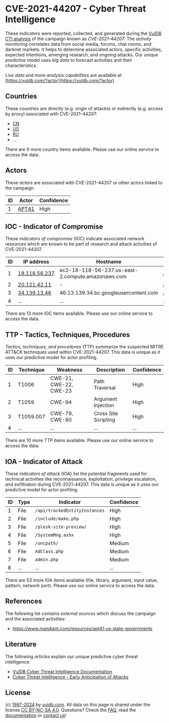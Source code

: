 # CVE-2021-44207 - Cyber Threat Intelligence

These _indicators_ were reported, collected, and generated during the [VulDB CTI analysis](https://vuldb.com/?kb.cti) of the campaign known as _CVE-2021-44207_. The _activity monitoring_ correlates data from social media, forums, chat rooms, and darknet markets. It helps to determine associated actors, specific activities, expected intentions, emerging research, and ongoing attacks. Our unique _predictive model_ uses _big data_ to forecast activities and their characteristics.

_Live data_ and more _analysis capabilities_ are available at [https://vuldb.com/?actor](https://vuldb.com/?actor)

## Countries

These _countries_ are directly (e.g. origin of attacks) or indirectly (e.g. access by proxy) associated with CVE-2021-44207:

* [CN](https://vuldb.com/?country.cn)
* [US](https://vuldb.com/?country.us)
* [RU](https://vuldb.com/?country.ru)
* ...

There are 9 more country items available. Please use our online service to access the data.

## Actors

These _actors_ are associated with CVE-2021-44207 or other actors linked to the campaign.

ID | Actor | Confidence
-- | ----- | ----------
1 | [APT41](https://vuldb.com/?actor.apt41) | High

## IOC - Indicator of Compromise

These _indicators of compromise_ (IOC) indicate associated network resources which are known to be part of research and attack activities of CVE-2021-44207.

ID | IP address | Hostname | Actor | Confidence
-- | ---------- | -------- | ----- | ----------
1 | [18.118.56.237](https://vuldb.com/?ip.18.118.56.237) | ec2-18-118-56-237.us-east-2.compute.amazonaws.com | [APT41](https://vuldb.com/?actor.apt41) | Medium
2 | [20.121.42.11](https://vuldb.com/?ip.20.121.42.11) | - | [APT41](https://vuldb.com/?actor.apt41) | High
3 | [34.139.13.46](https://vuldb.com/?ip.34.139.13.46) | 46.13.139.34.bc.googleusercontent.com | [APT41](https://vuldb.com/?actor.apt41) | Medium
4 | ... | ... | ... | ...

There are 13 more IOC items available. Please use our online service to access the data.

## TTP - Tactics, Techniques, Procedures

_Tactics, techniques, and procedures_ (TTP) summarize the suspected MITRE ATT&CK techniques used within CVE-2021-44207. This data is unique as it uses our predictive model for actor profiling.

ID | Technique | Weakness | Description | Confidence
-- | --------- | -------- | ----------- | ----------
1 | T1006 | CWE-21, CWE-22, CWE-23 | Path Traversal | High
2 | T1059 | CWE-94 | Argument Injection | High
3 | T1059.007 | CWE-79, CWE-80 | Cross Site Scripting | High
4 | ... | ... | ... | ...

There are 10 more TTP items available. Please use our online service to access the data.

## IOA - Indicator of Attack

These _indicators of attack_ (IOA) list the potential fragments used for technical activities like reconnaissance, exploitation, privilege escalation, and exfiltration during CVE-2021-44207. This data is unique as it uses our predictive model for actor profiling.

ID | Type | Indicator | Confidence
-- | ---- | --------- | ----------
1 | File | `/api/trackedEntityInstances` | High
2 | File | `/include/make.php` | High
3 | File | `/plesk-site-preview/` | High
4 | File | `/SystemMng.ashx` | High
5 | File | `/uncpath/` | Medium
6 | File | `AdClass.php` | Medium
7 | File | `admin.php` | Medium
8 | ... | ... | ...

There are 53 more IOA items available (file, library, argument, input value, pattern, network port). Please use our online service to access the data.

## References

The following list contains _external sources_ which discuss the campaign and the associated activities:

* https://www.mandiant.com/resources/apt41-us-state-governments

## Literature

The following _articles_ explain our unique predictive cyber threat intelligence:

* [VulDB Cyber Threat Intelligence Documentation](https://vuldb.com/?kb.cti)
* [Cyber Threat Intelligence - Early Anticipation of Attacks](https://www.scip.ch/en/?labs.20201022)

## License

(c) [1997-2024](https://vuldb.com/?kb.changelog) by [vuldb.com](https://vuldb.com/?kb.about). All data on this page is shared under the license [CC BY-NC-SA 4.0](https://creativecommons.org/licenses/by-nc-sa/4.0/). Questions? Check the [FAQ](https://vuldb.com/?kb.faq), read the [documentation](https://vuldb.com/?kb) or [contact us](https://vuldb.com/?contact)!
